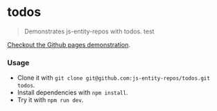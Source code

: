 # todos
> Demonstrates js-entity-repos with todos. test

[Checkout the Github pages demonstration](https://js-entity-repos.github.io/todos/).

### Usage
- Clone it with `git clone git@github.com:js-entity-repos/todos.git todos`.
- Install dependencies with `npm install`.
- Try it with `npm run dev`.

